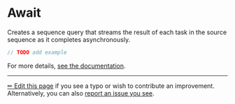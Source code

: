 # Await

Creates a sequence query that streams the result of each task in the source
sequence as it completes asynchronously.

```c# --destination-file ../code/Program.cs --region statements --project ../code/TryMoreLinq.csproj
// TODO add example
```

For more details, [see the documentation][doc].

---

[&#x270F; Edit this page][edit] if you see a typo or wish to contribute an
improvement. Alternatively, you can also [report an issue you see][issue].


[edit]: https://github.com/morelinq/try/edit/master/m/await.md
[issue]: https://github.com/morelinq/try/issues/new?title=Await
[doc]: https://morelinq.github.io/3.1/ref/api/html/Overload_MoreLinq_Experimental_ExperimentalEnumerable_Await.htm
